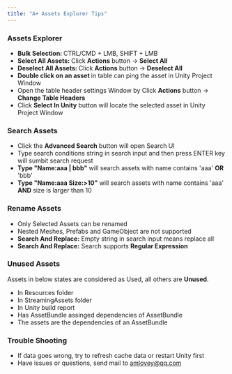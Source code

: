 ```yaml
---
title: "A+ Assets Explorer Tips"
---
```


### Assets Explorer

* <b> Bulk Selection: </b> CTRL/CMD + LMB, SHIFT + LMB
* <b> Select All Assets: </b> Click <b>Actions</b> button -> <b>Select All</b>
*  <b> Deselect All Assets: </b> Click <b>Actions</b> button -> <b>Deselect All</b>
*  <b> Double click on an asset </b> in table can ping the asset in Unity Project Window
*  Open the table header settings Window by Click <b>Actions</b> button -> <b>Change Table Headers</b>
*  Click <b>Select In Unity</b> button will locate the selected asset in Unity Project Window

### Search Assets

* Click the <b>Advanced Search</b> button will open Search UI  
* Type search conditions string in search input and then press ENTER key will sumbit search request 
* <b>Type "Name:aaa | bbb"</b> will search assets with name contains 'aaa' <b>OR</b> 'bbb'
* <b>Type "Name:aaa Size:>10"</b> will search assets with name contains 'aaa' <b>AND</b> size is larger than 10
 
 
### Rename Assets
           
* Only Selected Assets can be renamed
* Nested Meshes, Prefabs and GameObject are not supported
* <b>Search And Replace:</b> Empty string in search input means replace all
* <b>Search And Replace:</b> Search supports <b>Regular Expression</b>

### Unused Assets

Assets in below states are considered as Used, all others are <b>Unused</b>.

* In Resources folder
* In StreamingAssets folder
* In Unity build report
* Has AssetBundle assinged dependencies of AssetBundle 
* The assets are the dependencies of an AssetBundle 


### Trouble Shooting

* If data goes wrong, try to refresh cache data or restart Unity first
* Have issues or questions, send mail to amlovey@qq.com